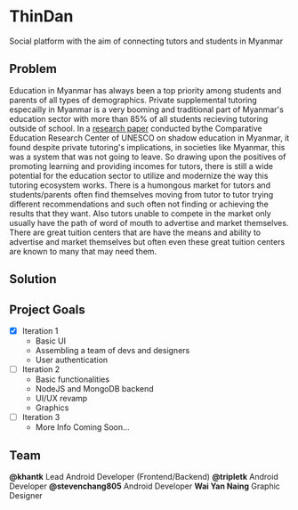 # ThinDan
Social platform with the aim of connecting tutors and students in Myanmar

## Problem
Education in Myanmar has always been a top priority among students and parents of all types of demographics. Private supplemental tutoring especailly in Myanmar is a very booming and traditional part of Myanmar's education sector with more than 85% of all students recieving tutoring outside of school. In a [research paper](https://unesdoc.unesco.org/in/documentViewer.xhtml?v=2.1.196&id=p::usmarcdef_0000373594&file=/in/rest/annotationSVC/DownloadWatermarkedAttachment/attach_import_6879a23d-e20b-46f3-b997-2e5628bb87ba%3F_%3D373594eng.pdf&locale=en&multi=true&ark=/ark:/48223/pf0000373594/PDF/373594eng.pdf#%5B%7B%22num%22%3A39%2C%22gen%22%3A0%7D%2C%7B%22name%22%3A%22XYZ%22%7D%2C55%2C838%2C0%5D) conducted bythe Comparative Education Research Center of UNESCO on shadow education in Myanmar, it found despite private tutoring's implications, in societies like Myanmar, this was a system that was not going to leave. So drawing upon the positives of promoting learning and providing incomes for tutors, there is still a wide potential for the education sector to utilize and modernize the way this tutoring ecosystem works. There is a humongous market for tutors and students/parents often find themselves moving from tutor to tutor trying different recommendations and such often not finding or achieving the results that they want. Also tutors unable to compete in the market only usually have the path of word of mouth to advertise and market themselves. There are great tuition centers that are have the means and ability to advertise and market themselves but often even these great tuition centers are known to many that may need them. 

## Solution


## Project Goals
- [x] Iteration 1
  - Basic UI
  - Assembling a team of devs and designers
  - User authentication
- [ ] Iteration 2
  - Basic functionalities
  - NodeJS and MongoDB backend
  - UI/UX revamp
  - Graphics
- [ ] Iteration 3
  - More Info Coming Soon...


## Team
**@khantk** Lead Android Developer (Frontend/Backend)
**@tripletk** Android Developer
**@stevenchang805** Android Developer
**Wai Yan Naing** Graphic Designer
